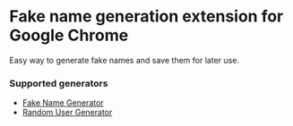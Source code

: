 # Fake name generation extension for Google Chrome #

Easy way to generate fake names and save them for later use.

### Supported generators ###

* [Fake Name Generator](http://namefake.com/)
* [Random User Generator](https://randomuser.me/)
